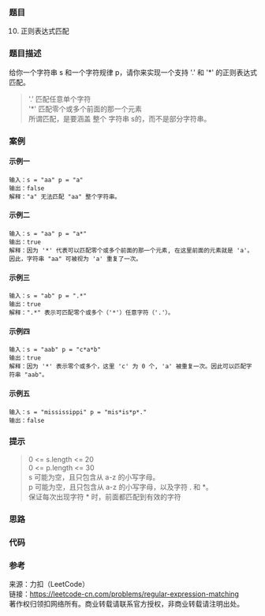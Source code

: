 ### 题目
10. 正则表达式匹配

### 题目描述
给你一个字符串 s 和一个字符规律 p，请你来实现一个支持 '.' 和 '*' 的正则表达式匹配。  
>'.' 匹配任意单个字符  
>'*' 匹配零个或多个前面的那一个元素  
所谓匹配，是要涵盖 整个 字符串 s的，而不是部分字符串。

### 案例

#### 示例一
```golang
输入：s = "aa" p = "a"
输出：false
解释："a" 无法匹配 "aa" 整个字符串。
```

#### 示例二
```golang
输入：s = "aa" p = "a*"
输出：true
解释：因为 '*' 代表可以匹配零个或多个前面的那一个元素, 在这里前面的元素就是 'a'。因此，字符串 "aa" 可被视为 'a' 重复了一次。
```

#### 示例三
```golang
输入：s = "ab" p = ".*"
输出：true
解释：".*" 表示可匹配零个或多个（'*'）任意字符（'.'）。
```

#### 示例四
```golang
输入：s = "aab" p = "c*a*b"
输出：true
解释：因为 '*' 表示零个或多个，这里 'c' 为 0 个, 'a' 被重复一次。因此可以匹配字符串 "aab"。
```

#### 示例五
```golang
输入：s = "mississippi" p = "mis*is*p*."
输出：false
```

### 提示
>0 <= s.length <= 20  
>0 <= p.length <= 30  
>s 可能为空，且只包含从 a-z 的小写字母。  
>p 可能为空，且只包含从 a-z 的小写字母，以及字符 . 和 *。  
>保证每次出现字符 * 时，前面都匹配到有效的字符  

### 思路

### 代码

### 参考
来源：力扣（LeetCode）  
链接：https://leetcode-cn.com/problems/regular-expression-matching  
著作权归领扣网络所有。商业转载请联系官方授权，非商业转载请注明出处。  
